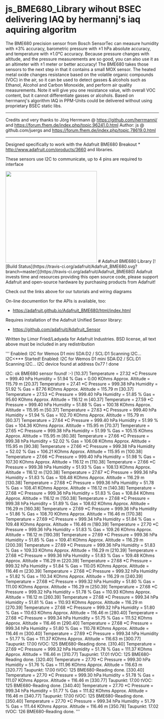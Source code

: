 # js_BME680_Library wihout BSEC delivering IAQ by hermannj's iaq aquiring algoritm 
The BME680 precision sensor from Bosch SensorTec can measure humidity with ±3% accuracy, barometric pressure with ±1 hPa absolute accuracy, and temperature with ±1.0°C accuracy. 
Because pressure changes with altitude, and the pressure measurements are so good, you can also use it as an altimeter with  ±1 meter or better accuracy!
The BME680 takes those sensors to the next step in that it contains a small MOX sensor. The heated metal oxide changes resistance based on the volatile organic compounds (VOC) in the air, 
so it can be used to detect gasses & alcohols such as Ethanol, Alcohol and Carbon Monoxide, and perform air quality measurements. 
Note it will give you one resistance value, with overall VOC content, but it cannot differentiate gasses or alcohols.
Based on herrmannj's algorithm IAQ in PPM-Units  could be delivered without using proprietary BSEC static libs. 
*******************************************************************************************************************************
Credits and very thanks to Jörg Herrmann @ https://github.com/herrmannj/ and https://forum.fhem.de/index.php/topic,96241.0.html
Author: js @ github.com/juergs and https://forum.fhem.de/index.php/topic,78619.0.html
*******************************************************************************************************************************

Designed specifically to work with the Adafruit BME680 Breakout  * http://www.adafruit.com/products/3660 and libraries.  

These sensors use I2C to communicate, up to 4 pins are required to interface

<img src="https://cdn-shop.adafruit.com/970x728/3660-00.jpg" height="300"/>
# Adafruit BME680 Library [![Build Status](https://travis-ci.org/adafruit/Adafruit_BME680.svg?branch=master)](https://travis-ci.org/adafruit/Adafruit_BME680)
Adafruit invests time and resources providing this open source code, 
please support Adafruit and open-source hardware by purchasing 
products from Adafruit!

Check out the links above for our tutorials and wiring diagrams

On-line documention for the APIs is available, too:
  * https://adafruit.github.io/Adafruit_BME680/html/index.html

Requires installation of the Adafruit Unified Sensor library:
  * https://github.com/adafruit/Adafruit_Sensor

Written by Limor Fried/Ladyada for Adafruit Industries.
BSD license, all text above must be included in any redistribution


'''
Enabled: I2C for Wemos D1 mini SDA:D2 / SCL:D1
Scanning I2C...
I2C<*** Started!
Enabled: I2C for Wemos D1 mini SDA:D2 / SCL:D1
Scanning I2C...
I2C device found at address 0x77  !
done

I2C: ok BME680 sensor found! :-)
[10.37]   Temperature = 27.32 *C  Pressure = 999.40 hPa  Humidity = 51.94 %  Gas = 0.00 KOhms  Approx. Altitude = 115.79 m 
[20.37]   Temperature = 27.41 *C  Pressure = 999.38 hPa  Humidity = 51.92 %  Gas = 87.76 KOhms  Approx. Altitude = 115.79 m 
[30.37]   Temperature = 27.53 *C  Pressure = 999.40 hPa  Humidity = 51.85 %  Gas = 95.60 KOhms  Approx. Altitude = 116.12 m 
[40.37]   Temperature = 27.59 *C  Pressure = 999.40 hPa  Humidity = 51.88 %  Gas = 100.18 KOhms  Approx. Altitude = 115.95 m 
[50.37]   Temperature = 27.63 *C  Pressure = 999.40 hPa  Humidity = 51.94 %  Gas = 102.70 KOhms  Approx. Altitude = 115.79 m 
[60.37]   Temperature = 27.64 *C  Pressure = 999.40 hPa  Humidity = 51.99 %  Gas = 104.36 KOhms  Approx. Altitude = 115.95 m 
[70.37]   Temperature = 27.65 *C  Pressure = 999.38 hPa  Humidity = 51.99 %  Gas = 105.15 KOhms  Approx. Altitude = 115.95 m 
[80.38]   Temperature = 27.66 *C  Pressure = 999.38 hPa  Humidity = 52.02 %  Gas = 106.08 KOhms  Approx. Altitude = 115.95 m 
[90.38]   Temperature = 27.66 *C  Pressure = 999.38 hPa  Humidity = 52.02 %  Gas = 106.21 KOhms  Approx. Altitude = 115.95 m 
[100.38]   Temperature = 27.66 *C  Pressure = 999.40 hPa  Humidity = 51.98 %  Gas = 107.30 KOhms  Approx. Altitude = 116.12 m 
[110.38]   Temperature = 27.66 *C  Pressure = 999.38 hPa  Humidity = 51.93 %  Gas = 108.13 KOhms  Approx. Altitude = 116.12 m 
[120.38]   Temperature = 27.67 *C  Pressure = 999.36 hPa  Humidity = 51.83 %  Gas = 108.48 KOhms  Approx. Altitude = 116.29 m 
[130.38]   Temperature = 27.68 *C  Pressure = 999.36 hPa  Humidity = 51.78 %  Gas = 108.41 KOhms  Approx. Altitude = 116.12 m 
[140.38]   Temperature = 27.68 *C  Pressure = 999.36 hPa  Humidity = 51.83 %  Gas = 108.84 KOhms  Approx. Altitude = 116.12 m 
[150.38]   Temperature = 27.68 *C  Pressure = 999.38 hPa  Humidity = 51.89 %  Gas = 108.62 KOhms  Approx. Altitude = 116.29 m 
[160.38]   Temperature = 27.69 *C  Pressure = 999.36 hPa  Humidity = 51.86 %  Gas = 108.70 KOhms  Approx. Altitude = 116.46 m 
[170.38]   Temperature = 27.69 *C  Pressure = 999.34 hPa  Humidity = 51.84 %  Gas = 109.48 KOhms  Approx. Altitude = 116.46 m 
[180.39]   Temperature = 27.70 *C  Pressure = 999.36 hPa  Humidity = 51.83 %  Gas = 109.26 KOhms  Approx. Altitude = 116.12 m 
[190.39]   Temperature = 27.69 *C  Pressure = 999.36 hPa  Humidity = 51.85 %  Gas = 109.41 KOhms  Approx. Altitude = 116.29 m 
[200.39]   Temperature = 27.69 *C  Pressure = 999.36 hPa  Humidity = 51.83 %  Gas = 109.33 KOhms  Approx. Altitude = 116.29 m 
[210.39]   Temperature = 27.68 *C  Pressure = 999.36 hPa  Humidity = 51.83 %  Gas = 109.48 KOhms  Approx. Altitude = 116.29 m 
[220.39]   Temperature = 27.68 *C  Pressure = 999.32 hPa  Humidity = 51.84 %  Gas = 110.05 KOhms  Approx. Altitude = 116.46 m 
[230.39]   Temperature = 27.68 *C  Pressure = 999.32 hPa  Humidity = 51.82 %  Gas = 110.34 KOhms  Approx. Altitude = 116.29 m 
[240.39]   Temperature = 27.68 *C  Pressure = 999.32 hPa  Humidity = 51.80 %  Gas = 111.00 KOhms  Approx. Altitude = 116.29 m 
[250.39]   Temperature = 27.68 *C  Pressure = 999.32 hPa  Humidity = 51.78 %  Gas = 110.93 KOhms  Approx. Altitude = 116.12 m 
[260.39]   Temperature = 27.68 *C  Pressure = 999.34 hPa  Humidity = 51.81 %  Gas = 110.93 KOhms  Approx. Altitude = 116.29 m 
[270.39]   Temperature = 27.68 *C  Pressure = 999.32 hPa  Humidity = 51.80 %  Gas = 110.63 KOhms  Approx. Altitude = 116.46 m 
[280.40]   Temperature = 27.68 *C  Pressure = 999.34 hPa  Humidity = 51.75 %  Gas = 111.52 KOhms  Approx. Altitude = 116.46 m 
[290.40]   Temperature = 27.68 *C  Pressure = 999.34 hPa  Humidity = 51.80 %  Gas = 110.78 KOhms  Approx. Altitude = 116.46 m 
[300.40]   Temperature = 27.69 *C  Pressure = 999.34 hPa  Humidity = 51.77 %  Gas = 111.37 KOhms  Approx. Altitude = 116.63 m 
[300.77] Taupunkt: 17.00  tVOC: 125
BME680-Reading done.
[310.40]   Temperature = 27.69 *C  Pressure = 999.32 hPa  Humidity = 51.78 %  Gas = 111.37 KOhms  Approx. Altitude = 116.46 m 
[310.77] Taupunkt: 17.01  tVOC: 125
BME680-Reading done.
[320.40]   Temperature = 27.70 *C  Pressure = 999.30 hPa  Humidity = 51.76 %  Gas = 111.96 KOhms  Approx. Altitude = 116.63 m 
[320.77] Taupunkt: 17.00  tVOC: 125
BME680-Reading done.
[330.40]   Temperature = 27.70 *C  Pressure = 999.30 hPa  Humidity = 51.78 %  Gas = 111.07 KOhms  Approx. Altitude = 116.46 m 
[330.77] Taupunkt: 17.00  tVOC: 125
BME680-Reading done.
[340.40]   Temperature = 27.70 *C  Pressure = 999.34 hPa  Humidity = 51.77 %  Gas = 111.82 KOhms  Approx. Altitude = 116.46 m 
[340.77] Taupunkt: 17.00  tVOC: 125
BME680-Reading done.
[350.40]   Temperature = 27.70 *C  Pressure = 999.34 hPa  Humidity = 51.79 %  Gas = 111.44 KOhms  Approx. Altitude = 116.46 m 
[350.78] Taupunkt: 17.02  tVOC: 126
BME680-Reading done.
'''
